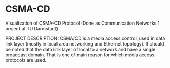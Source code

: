 # CSMA-CD
Visualization of CSMA-CD Protocol (Done as Communication Networks 1 project at TU Darmstadt)

PROJECT DESCRIPTION: 
CSMA/CD is a media access control, used in data link layer (mostly in local area networking
and Ethernet topology).
It should be noted that the data link layer of local to a network and have a single broadcast
domain. That is one of main reason for which media access protocols are used.
